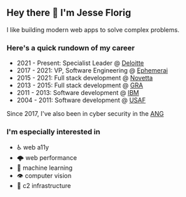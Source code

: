 ## Hey there 👋  I'm Jesse Florig
I like building modern web apps to solve complex problems.

### Here's a quick rundown of my career
- 2021 - Present: Specialist Leader @ [Deloitte](https://deloitte.com)
- 2017 - 2021: VP, Software Engineering @ [Ephemerai](https://ephemer.ai)
- 2015 - 2021: Full stack development @ [Novetta](https://www.novetta.com/)
- 2013 - 2015: Full stack development @ [GRA](https://gra.com/)
- 2011 - 2013: Software development @ [IBM](https://www.ibm.com/us-en/)
- 2004 - 2011: Software development @ [USAF](https://www.airforce.com/)

Since 2017, I've also been in cyber security in the [ANG](https://www.goang.com/)

### I'm especially interested in
- ♿️ web a11y
- 🌩 web performance
- 🤖 machine learning
- 👁 computer vision
- 🤹 c2 infrastructure
